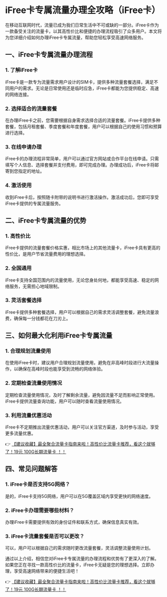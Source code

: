 # iFree卡专属流量办理全攻略（iFree卡）

在移动互联网时代，流量已成为我们日常生活中不可或缺的一部分。iFree卡作为一款备受关注的流量卡，以其高性价比和便捷的办理流程吸引了众多用户。本文将为您详细介绍如何办理iFree卡专属流量，帮助您轻松享受高速网络服务。

## 一、iFree卡专属流量办理流程

### 1. 了解iFree卡
iFree卡是一款专为流量需求用户设计的SIM卡，提供多种流量套餐选择，满足不同用户的需求。无论是日常使用还是临时应急，iFree卡都能为您提供稳定、高速的网络连接。

### 2. 选择适合的流量套餐
在办理iFree卡之前，您需要根据自身需求选择合适的流量套餐。iFree卡提供多种套餐，包括月租套餐、季度套餐和年度套餐，用户可以根据自己的使用习惯和预算进行选择。

### 3. 在线申请办理
iFree卡的办理流程非常简单，用户可以通过官方网站或合作平台在线申请。只需填写个人信息、选择套餐并支付费用，即可完成办理。办理成功后，iFree卡将邮寄到您指定的地址。

### 4. 激活使用
收到iFree卡后，按照随卡附带的说明书进行激活操作。激活成功后，您即可享受iFree卡提供的专属流量服务。

## 二、iFree卡专属流量的优势

### 1. 高性价比
iFree卡提供的流量套餐价格实惠，相比市场上的其他流量卡，iFree卡具有更高的性价比，是用户节省流量费用的理想选择。

### 2. 全国通用
iFree卡支持全国范围内的流量使用，无论您身处何地，都能享受高速、稳定的网络服务，无需担心地域限制。

### 3. 灵活套餐选择
iFree卡提供多种套餐选择，用户可以根据自己的需求灵活调整套餐，避免流量浪费，确保每一分钱都花在刀刃上。

## 三、如何最大化利用iFree卡专属流量

### 1. 合理规划流量使用
在使用iFree卡时，建议用户合理规划流量使用，避免在非高峰时段进行大流量操作，以确保在高峰时段也能享受到流畅的网络体验。

### 2. 定期检查流量使用情况
定期检查流量使用情况，及时了解剩余流量，避免因流量不足而影响正常使用。iFree卡提供流量查询功能，用户可以随时查看流量使用情况。

### 3. 利用流量优惠活动
iFree卡不定期推出流量优惠活动，用户可以关注官方渠道，及时参与活动，享受更多流量优惠。

👉 [【建议收藏】最全聚合流量卡指南来啦！高性价比流量卡推荐，看这个就够了！19元 100G长期流量卡 ！！](https://bit.ly/Liuliangka)

## 四、常见问题解答

### 1. iFree卡是否支持5G网络？
是的，iFree卡支持5G网络，用户可以在5G覆盖区域内享受更快的网络速度。

### 2. iFree卡办理需要哪些材料？
办理iFree卡需要提供有效的身份证件和联系方式，确保信息真实有效。

### 3. iFree卡流量套餐是否可以更改？
可以，用户可以根据自己的需求随时更改流量套餐，灵活调整流量使用计划。

通过以上介绍，相信您对iFree卡专属流量的办理流程和优势有了更深入的了解。如果您正在寻找一款高性价比的流量卡，iFree卡无疑是您的理想选择。立即办理，享受高速网络带来的便捷生活吧！

👉 [【建议收藏】最全聚合流量卡指南来啦！高性价比流量卡推荐，看这个就够了！19元 100G长期流量卡 ！！](https://bit.ly/Liuliangka)